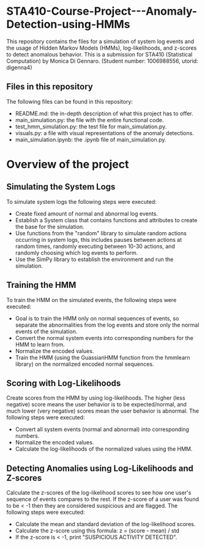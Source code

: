 # STA410-Course-Project---Anomaly-Detection-using-HMMs
This repository contains the files for a simulation of system log events and the usage of Hidden Markov Models (HMMs), log-likelihoods, and z-scores to detect anomalous behavior. This is a submission for STA410 (Statistical Computation) by Monica Di Gennaro. (Student number: 1006988556, utorid: digenna4)

## Files in this repository
The following files can be found in this repository:
- README.md: the in-depth description of what this project has to offer.
- main_simulation.py: the file with the entire functional code.
- test_hmm_simulation.py: the test file for main_simulation.py.
- visuals.py: a file with visual representations of the anomaly detections.
- main_simulation.ipynb: the .ipynb file of main_simulation.py.

# Overview of the project
## Simulating the System Logs
To simulate system logs the following steps were executed:
- Create fixed amount of normal and abnormal log events.
- Establish a System class that contains functions and attributes to create the base for the simulation.
- Use functions from the "random" library to simulate random actions occurring in system logs, this includes pauses between actions at random times, randomly executing between 10-30 actions, and randomly choosing which log events to perform.
- Use the SimPy library to establish the environment and run the simulation.

## Training the HMM
To train the HMM on the simulated events, the following steps were executed:
- Goal is to train the HMM only on normal sequences of events, so separate the abnormalities from the log events and store only the normal events of the simulation.
- Convert the normal system events into corresponding numbers for the HMM to learn from.
- Normalize the encoded values.
- Train the HMM (using the GuassianHMM function from the hmmlearn library) on the normalized encoded normal sequences.

## Scoring with Log-Likelihoods
Create scores from the HMM by using log-likelihoods. The higher (less negative) score means the user behavior is to be expected/normal, and much lower (very negative) scores mean the user behavior is abnormal. The following steps were executed:
- Convert all system events (normal and abnormal) into corresponding numbers.
- Normalize the encoded values.
- Calculate the log-likelihoods of the normalized values using the HMM.

## Detecting Anomalies using Log-Likelihoods and Z-scores
Calculate the z-scores of the log-likelihood scores to see how one user's sequence of events compares to the rest. If the z-score of a user was found to be < -1 then they are considered suspicious and are flagged. The following steps were executed:
- Calculate the mean and standard deviation of the log-likelihood scores.
- Calculate the z-score using this formula: z = (score - mean) / std
- If the z-score is < -1, print "SUSPICIOUS ACTIVITY DETECTED". 

  
